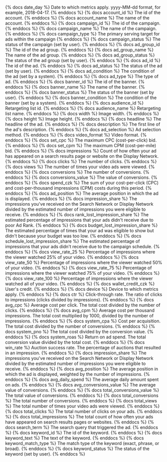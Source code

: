 {% docs date_day %} Date to which metrics apply. yyyy-MM-dd format, for example, 2018-04-17. {% enddocs %}
{% docs account_id %} The id of the account. {% enddocs %}
{% docs account_name %} The name of the account. {% enddocs %}
{% docs campaign_id %} The id of the campaign. {% enddocs %}
{% docs campaign_name %} The name of the campaign. {% enddocs %}
{% docs campaign_type %} The primary serving target for ads within the campaign {% enddocs %}
{% docs campaign_status %} The status of the campaign (set by user). {% enddocs %}
{% docs ad_group_id %} The id of the ad group. {% enddocs %}
{% docs ad_group_name %} The name of the ad group. {% enddocs %}
{% docs ad_group_status %} The status of the ad group (set by user). {% enddocs %}
{% docs ad_id %} The id of the ad. {% enddocs %}
{% docs ad_status %} The status of the ad (set by user). {% enddocs %}
{% docs ad_condition %} The condition of the ad (set by a system). {% enddocs %}
{% docs ad_type %} The type of ad. {% enddocs %}
{% docs banner_id %} The id of the banner. {% enddocs %}
{% docs banner_name %} The name of the banner. {% enddocs %}
{% docs banner_status %} The status of the banner (set by user). {% enddocs %}
{% docs banner_condition %} The condition of the banner (set by a system). {% enddocs %}
{% docs audience_id %} Retargeting list id. {% enddocs %}
{% docs audience_name %} Retargeting list name. {% enddocs %}
{% docs width %} Image width. {% enddocs %}
{% docs height %} Image height. {% enddocs %}
{% docs headline %} The headline of the ad. {% enddocs %}
{% docs description %} The first line of the ad's description. {% enddocs %}
{% docs ad_selection %} Ad selection method. {% enddocs %}
{% docs video_format %} Video format. {% enddocs %}
{% docs set_cpc %} The maximum CPC (cost-per-click) bid. {% enddocs %}
{% docs set_cpm %} The maximum CPM (cost-per-mile) bid. {% enddocs %}
{% docs impressions %} Count of how often your ad has appeared on a search results page or website on the Display Network. {% enddocs %}
{% docs clicks %} The number of clicks. {% enddocs %}
{% docs views %} The number of times your video ads were viewed. {% enddocs %}
{% docs conversions %} The number of conversions. {% enddocs %}
{% docs conversions_value %} The value of conversions. {% enddocs %}
{% docs spend_czk %} The sum of your cost-per-click (CPC) and cost-per-thousand impressions (CPM) costs during this period. {% enddocs %}
{% docs ad_position %} The average position in which the ad is displayed. {% enddocs %}
{% docs impression_share %} The impressions you've received on the Search Network or Display Network divided by the estimated number of impressions you were eligible to receive. {% enddocs %}
{% docs rank_lost_impression_share %} The estimated percentage of impressions that your ads didn't receive due to poor Ad Rank. {% enddocs %}
{% docs budget_lost_impression_share %} The estimated percentage of times that your ad was eligible to show but didn't because your budget was too low. {% enddocs %}
{% docs schedule_lost_impression_share %} The estimated percentage of impressions that your ads didn't receive due to the campaign schedule. {% enddocs %}
{% docs view_rate_25 %} Percentage of impressions where the viewer watched 25% of your video. {% enddocs %}
{% docs view_rate_50 %} Percentage of impressions where the viewer watched 50% of your video. {% enddocs %}
{% docs view_rate_75 %} Percentage of impressions where the viewer watched 75% of your video. {% enddocs %}
{% docs view_rate_100 %} Percentage of impressions where the viewer watched all of your video. {% enddocs %}
{% docs wallet_credit_czk %} User's credit. {% enddocs %}
{% docs device %} Device to which metrics apply. {% enddocs %}
{% docs ctr %} Click-through rate. The ratio of clicks to impressions (clicks divided by impressions). {% enddocs %}
{% docs avg_cpc %} Average cost per click. The total cost divided by the number of clicks. {% enddocs %}
{% docs avg_cpm %} Average cost per thousand impressions. The total cost multiplied by 1000, divided by the number of impressions. {% enddocs %}
{% docs system_cpa %} Cost per acquisition. The total cost divided by the number of conversions. {% enddocs %}
{% docs system_pno %} The total cost divided by the conversion value. {% enddocs %}
{% docs system_roas %} Return on ad spend. The total conversion value divided by the total cost. {% enddocs %}
{% docs win_rate %} Auction success rate. The percentage of auctions that resulted in an impression. {% enddocs %}
{% docs impression_share %} The impressions you've received on the Search Network or Display Network divided by the estimated number of impressions you were eligible to receive. {% enddocs %}
{% docs avg_position %} The average position in which the ad is displayed, weighted by the number of impressions. {% enddocs %}
{% docs avg_daily_spend %} The average daily amount spent on ads. {% enddocs %}
{% docs avg_conversions_value %} The average value of conversions. {% enddocs %}
{% docs total_conversions_value %} The total value of conversions. {% enddocs %}
{% docs total_conversions %} The total number of conversions. {% enddocs %}
{% docs total_views %} The total number of times your video ads were viewed. {% enddocs %}
{% docs total_clicks %} The total number of clicks on your ads. {% enddocs %}
{% docs total_impressions %} The total count of how often your ads have appeared on search results pages or websites. {% enddocs %}
{% docs search_term %} The search query that triggered the ad. {% enddocs %}
{% docs keyword_id %} The id of the keyword. {% enddocs %}
{% docs keyword_text %} The text of the keyword. {% enddocs %}
{% docs keyword_match_type %} The match type of the keyword (exact, phrase, or broad). {% enddocs %}
{% docs keyword_status %} The status of the keyword (set by user). {% enddocs %}